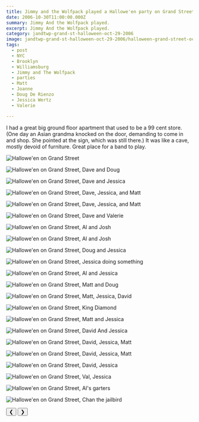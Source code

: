 ```yaml
---
title: Jimmy and the Wolfpack played a Hallowe'en party on Grand Street.
date: 2006-10-30T11:00:00.000Z
summary: Jimmy And the Wolfpack played.
excerpt: Jimmy And the Wolfpack played.
category: jandtwp-grand-st-halloween-oct-29-2006
image: jandtwp-grand-st-halloween-oct-29-2006/halloween-grand-street-oct-30-2006.jpg
tags:
  - post 
  - NYC
  - Brooklyn
  - Williamsburg
  - Jimmy and The Wolfpack
  - parties
  - Matt
  - Joanne
  - Doug De Rienzo
  - Jessica Wertz
  - Valerie

---
```


I had a great big ground floor apartment that used to be a 99 cent store. (One day an Asian grandma knocked on the door, demanding to come in and shop. She pointed at the sign, which was still there.) It was like a cave, mostly devoid of furniture. Great place for a band to play.

<div id="viewport">

![Hallowe'en on Grand Street](/static/img/jandtwp-grand-st-halloween-oct-29-2006/halloween-grand-street-oct-30-2006.jpg "Hallowe'en on Grand Street")

![Hallowe'en on Grand Street, Dave and Doug](/static/img/rock/jandtwp-grand-st-halloween-oct-29-2006/meanddougwithbucket-oct-30-2006.jpg "Hallowe'en on Grand Street, Dave and Doug")

![Hallowe'en on Grand Street, Dave and Jessica](/static/img/rock/jandtwp-grand-st-halloween-oct-29-2006/meandmartian2-oct-30-2006.jpg "Hallowe'en on Grand Street, Dave and Jessica")

![Hallowe'en on Grand Street, Dave, Jessica, and Matt](/static/img/rock/jandtwp-grand-st-halloween-oct-29-2006/mejessmatt-oct-30-2006.jpg "Hallowe'en on Grand Street, Dave, Jessica, and Matt")

![Hallowe'en on Grand Street, Dave, Jessica, and Matt](/static/img/rock/jandtwp-grand-st-halloween-oct-29-2006/mejessmatt2-oct-30-2006.jpg "Hallowe'en on Grand Street, Dave, Jessica, and Matt")

![Hallowe'en on Grand Street, Dave and Valerie](/static/img/rock/jandtwp-grand-st-halloween-oct-29-2006/withval-oct-30-2006.jpg "Hallowe'en on Grand Street, Dave and Valerie")

![Hallowe'en on Grand Street, Al and Josh](/static/img/rock/jandtwp-grand-st-halloween-oct-29-2006/alnjosh-oct-29-2006.jpg "")

![Hallowe'en on Grand Street, Al and Josh](/static/img/rock/jandtwp-grand-st-halloween-oct-29-2006/alnjosnh-oct-29-2006.jpg "")

![Hallowe'en on Grand Street, Doug and Jessica](/static/img/rock/jandtwp-grand-st-halloween-oct-29-2006/dougnjess-oct-29-2006.jpg "")

![Hallowe'en on Grand Street, Jessica doing something](/static/img/rock/jandtwp-grand-st-halloween-oct-29-2006/jandtwpdancingjessica-oct-29-2006.jpg "")

![Hallowe'en on Grand Street, Al and Jessica](/static/img/rock/jandtwp-grand-st-halloween-oct-29-2006/jnwpalnopantson-oct-29-2006.jpg "")

![Hallowe'en on Grand Street, Matt and Doug](/static/img/rock/jandtwp-grand-st-halloween-oct-29-2006/mattandcaesar-oct-29-2006.jpg "")

![Hallowe'en on Grand Street, Matt, Jessica, David](/static/img/rock/jandtwp-grand-st-halloween-oct-29-2006/mattjesssandme-oct-29-2006.jpg "")

![Hallowe'en on Grand Street, King Diamond](/static/img/rock/jandtwp-grand-st-halloween-oct-29-2006/mattkingdiamond-oct-29-2006.jpg "")

![Hallowe'en on Grand Street, Matt and Jessica](/static/img/rock/jandtwp-grand-st-halloween-oct-29-2006/mattrandjessicaw-oct-29-2006.jpg "")

![Hallowe'en on Grand Street, David And Jessica](/static/img/rock/jandtwp-grand-st-halloween-oct-29-2006/me-and-martian-02-oct-29-2006.jpg "")

![Hallowe'en on Grand Street, David, Jessica, Matt](/static/img/rock/jandtwp-grand-st-halloween-oct-29-2006/me-jess-matt-oct-29-2006.jpg "")

![Hallowe'en on Grand Street, David, Jessica, Matt](/static/img/rock/jandtwp-grand-st-halloween-oct-29-2006/me-jess-matt2-oct-29-2006.jpg "")

![Hallowe'en on Grand Street, David, Jessica](/static/img/rock/jandtwp-grand-st-halloween-oct-29-2006/mewithjessica-oct-29-2006.jpg "")

![Hallowe'en on Grand Street, Val, Jessica](/static/img/rock/jandtwp-grand-st-halloween-oct-29-2006/valnjess2-oct-29-2006.jpg "")

![Hallowe'en on Grand Street, Al's garters](/static/img/rock/jandtwp-grand-st-halloween-oct-29-2006/wolfpackalgarters-oct-29-2006.jpg "")

![Hallowe'en on Grand Street, Chan the jailbird](/static/img/rock/jandtwp-grand-st-halloween-oct-29-2006/wolfpackchanjailbird-oct-29-2006.jpg "")


</div>
<div class="flex row-reverse space-between">
  <div id="caption"></div>
  <div class="prevnext-container">
    <button id="buttonPrevious">&#10094;</button>
    <button id="buttonNext">&#10095;</button>
  </div>
</div>
